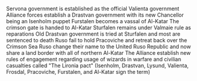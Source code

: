Servona government is established as the official Valienta government
Alliance forces establish a Drastvan government with its new Chancellor being an Isenholm puppet
Furstalen becomes a vassal of Al-Katar 
The crimson gate is handed to Al-Katar
Sturfalen remains under Valmaie rule as reparations
Old Drastvan government is tried at Sturfalen and most are sentenced to death
Ruso fail to hold Pracoviche and retreat back over the Crimson Sea
Ruso change their name to the United Ruso Republic and now share a land border with all of northern Al-Katar
The Alliance establish new rules of engagement regarding usage of wizards in warfare and civilian casualties called "The Lironia pact" (Isenholm, Drastvan, Lysund, Valienta, Frosdal, Pracoviche, Furstalen, and Al-Katar sign the term)